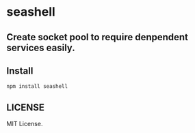 # seashell

Create socket pool to require denpendent services easily.
---

## Install
```
npm install seashell
```

## LICENSE

MIT License.

